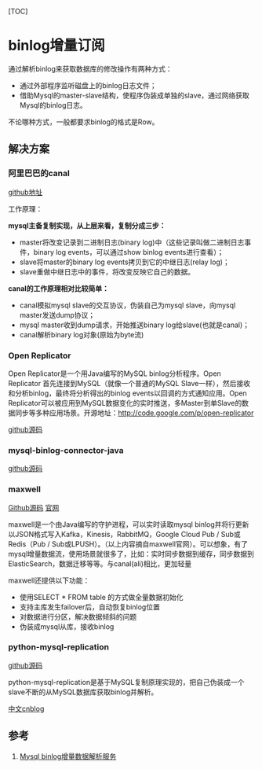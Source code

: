 [TOC]

# binlog增量订阅

通过解析binlog来获取数据库的修改操作有两种方式：

- 通过外部程序监听磁盘上的binlog日志文件；
- 借助Mysql的master-slave结构，使程序伪装成单独的slave，通过网络获取Mysql的binlog日志。

不论哪种方式，一般都要求binlog的格式是Row。

## 解决方案

### 阿里巴巴的canal

[github地址](https://github.com/alibaba/canal)

工作原理：

**mysql主备复制实现，从上层来看，复制分成三步：**

- master将改变记录到二进制日志(binary log)中（这些记录叫做二进制日志事件，binary log events，可以通过show binlog events进行查看）；
- slave将master的binary log events拷贝到它的中继日志(relay log)；
- slave重做中继日志中的事件，将改变反映它自己的数据。

**canal的工作原理相对比较简单：**

- canal模拟mysql slave的交互协议，伪装自己为mysql slave，向mysql master发送dump协议；
- mysql master收到dump请求，开始推送binary log给slave(也就是canal)；
- canal解析binary log对象(原始为byte流)

### Open Replicator

Open Replicator是一个用Java编写的MySQL binlog分析程序。Open Replicator 首先连接到MySQL（就像一个普通的MySQL Slave一样），然后接收和分析binlog，最终将分析得出的binlog events以回调的方式通知应用。Open Replicator可以被应用到MySQL数据变化的实时推送，多Master到单Slave的数据同步等多种应用场景。开源地址：http://code.google.com/p/open-replicator

[github源码](https://github.com/whitesock/open-replicator)

### mysql-binlog-connector-java

[github源码](https://github.com/shyiko/mysql-binlog-connector-java)

### maxwell

[Github源码](https://github.com/zendesk/maxwell)
[官网](http://maxwells-daemon.io/)

maxwell是一个由Java编写的守护进程，可以实时读取mysql binlog并将行更新以JSON格式写入Kafka，Kinesis，RabbitMQ，Google Cloud Pub / Sub或Redis（Pub / Sub或LPUSH）。（以上内容摘自maxwell官网）。可以想象，有了mysql增量数据流，使用场景就很多了，比如：实时同步数据到缓存，同步数据到ElasticSearch，数据迁移等等。与canal(ali)相比，更加轻量

maxwell还提供以下功能：

- 使用SELECT * FROM table 的方式做全量数据初始化
- 支持主库发生failover后，自动恢复binlog位置
- 对数据进行分区，解决数据倾斜的问题
- 伪装成mysql从库，接收binlog

### python-mysql-replication

[github源码](https://github.com/noplay/python-mysql-replication)

python-mysql-replication是基于MySQL复制原理实现的，把自己伪装成一个slave不断的从MySQL数据库获取binlog并解析。

[中文cnblog](https://www.cnblogs.com/zhangjianhua/p/8080538.html)

## 参考

1. [Mysql binlog增量数据解析服务](http://itindex.net/detail/58805-mysql-binlog-%E6%95%B0%E6%8D%AE)
